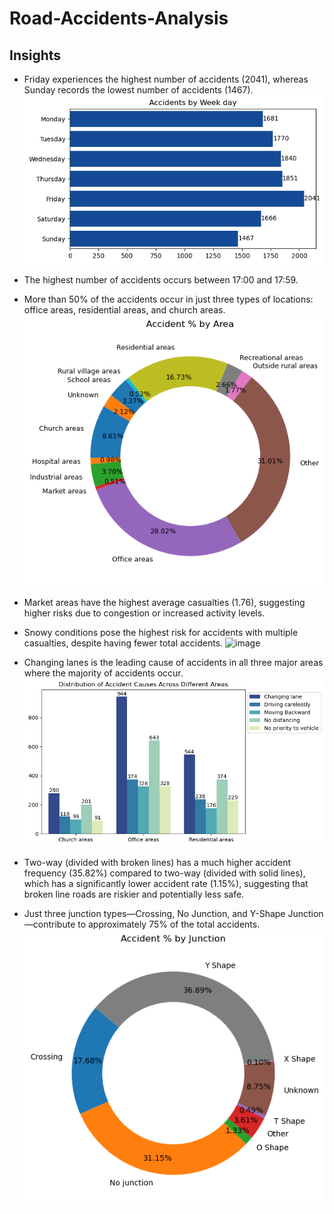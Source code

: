 # Road-Accidents-Analysis




## Insights
- Friday experiences the highest number of accidents (2041), whereas Sunday records the lowest number of accidents (1467).
![Description of the image](acc_weekday.png)
- The highest number of accidents occurs between 17:00 and 17:59.
- More than 50% of the accidents occur in just three types of locations: office areas, residential areas, and church areas.
![Description of the image](acc_areas.png)
- Market areas have the highest average casualties (1.76), suggesting higher risks due to congestion or increased activity levels.

- Snowy conditions pose the highest risk for accidents with multiple casualties, despite having fewer total accidents. 
![image](https://github.com/user-attachments/assets/f837008e-2fb6-44eb-89ae-115ebdadb4ce)

- Changing lanes is the leading cause of accidents in all three major areas where the majority of accidents occur.
![Description of the image](dis_areas.png)

- Two-way (divided with broken lines) has a much higher accident frequency (35.82%) compared to two-way (divided with solid lines), which has a significantly lower accident rate (1.15%), suggesting that broken line roads are riskier and potentially less safe.

- Just three junction types—Crossing, No Junction, and Y-Shape Junction—contribute to approximately 75% of the total accidents.
![Description of the image](acc_junction.png)
